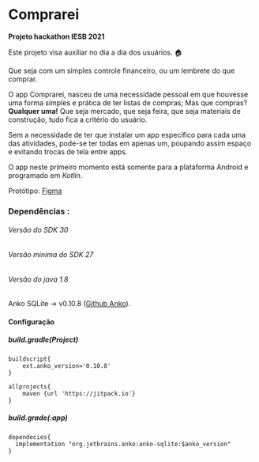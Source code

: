 # Comprarei
**Projeto hackathon IESB 2021**

Este projeto visa auxiliar no dia a dia dos usuários. :house:

Que seja com um simples controle financeiro, ou um lembrete do que comprar.

O app Comprarei, nasceu de uma necessidade pessoal em que houvesse uma forma simples e prática de ter listas de compras; Mas que compras? **Qualquer uma!** Que seja mercado, que seja feira, que seja materiais de construção, tudo fica a critério do usuário.

Sem a necessidade de ter que instalar um app específico para cada uma das atividades, pode-se ter todas em apenas um, poupando assim espaço e evitando trocas de tela entre apps.

O app neste primeiro momento está somente para a plataforma Android e programado em *Kotlin*.

Protótipo: [Figma](https://www.figma.com/file/yJ1XWlFengxaRsKBAKrCyf/Projeto_Mercado?node-id=0%3A1)

### Dependências :

###### Versão do _SDK_ 30

###### Versão minima do _SDK_ 27

###### Versão do java 1.8

Anko SQLite → v0.10.8 ([Github Anko](https://github.com/Kotlin/anko)).

#### Configuração

##### build.gradle(Project)

``` 
buildscript{
	ext.anko_version='0.10.8'
}
```
```
allprojects{
	maven {url 'https://jitpack.io'}
}
```
##### build.grade(:app)

```
dependecies{
  implementation "org.jetbrains.anko:anko-sqlite:$anko_version"
}
```
